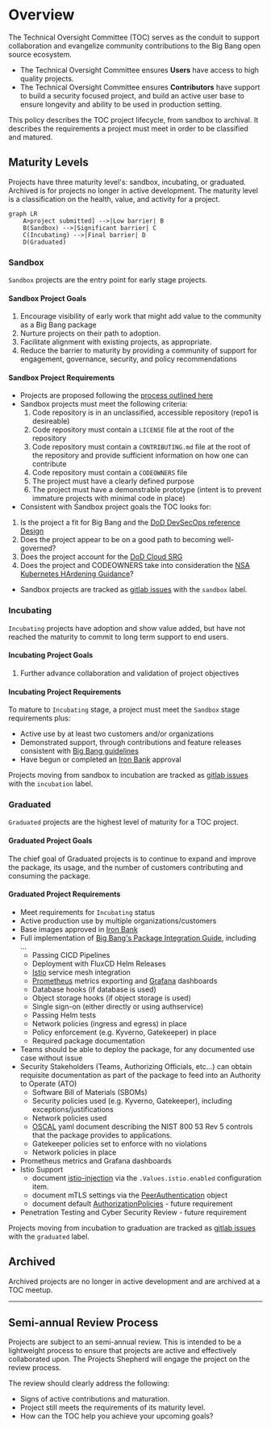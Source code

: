 # Overview

The Technical Oversight Committee (TOC) serves as the conduit to support collaboration and evangelize community contributions to the Big Bang open source ecosystem.

- The Technical Oversight Committee ensures **Users** have access to high quality projects.
- The Technical Oversight Committee ensures **Contributors** have support to build a security focused project, and build an active user base to ensure longevity and ability to be used in production setting.

This policy describes the TOC project lifecycle, from sandbox to archival. It describes the requirements a project must meet in order to be classified and matured.

## Maturity Levels

Projects have three maturity level's: sandbox, incubating, or graduated. Archived is for projects no longer in active development. The maturity level is a classification on the health, value, and activity for a project.

```mermaid
graph LR
    A>project submitted] -->|Low barrier| B
    B(Sandbox) -->|Significant barrier| C
    C(Incubating) -->|Final barrier| D
    D(Graduated)
```

### Sandbox

`Sandbox` projects are the entry point for early stage projects.

#### Sandbox Project Goals

1. Encourage visibility of early work that might add value to the community as a Big Bang package
2. Nurture projects on their path to adoption.
3. Facilitate alignment with existing projects, as appropriate.
4. Reduce the barrier to maturity by providing a community of support for engagement, governance, security, and policy recommendations

#### Sandbox Project Requirements

- Projects are proposed following the [process outlined here](https://repo1.dso.mil/platform-one/bbtoc/-/blob/master/projects/getting-started/README.md)
- Sandbox projects must meet the following criteria:  
  1. Code repository is in an unclassified, accessible repository (repo1 is desireable)
  2. Code repository must contain a `LICENSE` file at the root of the repository
  3. Code repository must contain a `CONTRIBUTING.md` file at the root of the repository and provide sufficient information on how one can contribute
  4. Code repository must contain a `CODEOWNERS` file
  5. The project must have a clearly defined purpose
  6. The project must have a demonstrable prototype (intent is to prevent immature projects with minimal code in place)
- Consistent with Sandbox project goals the TOC looks for:

1.  Is the project a fit for Big Bang and the [DoD DevSecOps reference Design](https://dodcio.defense.gov/Portals/0/Documents/Library/DevSecOpsReferenceDesign.pdf)
2.  Does the project appear to be on a good path to becoming well-governed?
3. Does the project account for the [DoD Cloud SRG](https://public.cyber.mil/dccs/)
4. Does the project and CODEOWNERS take into consideration the [NSA Kubernetes HArdening Guidance](https://media.defense.gov/2021/Aug/03/2002820425/-1/-1/1/CTR_KUBERNETES%20HARDENING%20GUIDANCE.PDF)?

- Sandbox projects are tracked as [gitlab issues](https://repo1.dso.mil/platform-one/bbtoc/-/issues?scope=all&utf8=%E2%9C%93&state=opened&label_name[]=sandbox) with the `sandbox` label.

### Incubating

`Incubating` projects have adoption and show value added, but have not reached the maturity to commit to long term support to end users.

#### Incubating Project Goals

1. Further advance collaboration and validation of project objectives

#### Incubating Project Requirements

To mature to `Incubating` stage, a project must meet the `Sandbox` stage requirements plus:

- Active use by at least two customers and/or organizations
- Demonstrated support, through contributions and feature releases consistent with [Big Bang guidelines](https://repo1.dso.mil/platform-one/big-bang/bigbang)
- Have begun or completed an [Iron Bank](https://p1.dso.mil/#/products/iron-bank/) approval

Projects moving from sandbox to incubation are tracked as [gitlab issues](https://repo1.dso.mil/platform-one/bbtoc/-/issues?scope=all&utf8=%E2%9C%93&state=opened&label_name[]=graduated) with the `incubation` label.

### Graduated

`Graduated` projects are the highest level of maturity for a TOC project.

#### Graduated Project Goals

The chief goal of Graduated projects is to continue to expand and improve the package, its usage, and the number of customers contributing and consuming the package.

#### Graduated Project Requirements

- Meet requirements for `Incubating` status
- Active production use by multiple organizations/customers
- Base images approved in [Iron Bank](https://p1.dso.mil/#/products/iron-bank/)
- Full implementation of [Big Bang's Package Integration Guide](https://repo1.dso.mil/platform-one/big-bang/bigbang/-/blob/master/docs/developer/package-integration.md), including ...
  - Passing CICD Pipelines
  - Deployment with FluxCD Helm Releases
  - [Istio](https://istio.io/) service mesh integration
  - [Prometheus](https://prometheus.io/) metrics exporting and [Grafana](https://grafana.com/) dashboards
  - Database hooks (if database is used)
  - Object storage hooks (if object storage is used)
  - Single sign-on (either directly or using authservice)
  - Passing Helm tests
  - Network policies (ingress and egress) in place
  - Policy enforcement (e.g. Kyverno, Gatekeeper) in place
  - Required package documentation
- Teams should be able to deploy the package, for any documented use case without issue
- Security Stakeholders (Teams, Authorizing Officials, etc...) can obtain requisite documentation as part of the package to feed into an Authority to Operate (ATO)
  - Software Bill of Materials (SBOMs)
  - Security policies used (e.g. Kyverno, Gatekeeper), including exceptions/justifications
  - Network policies used
  - [OSCAL](https://pages.nist.gov/OSCAL/) yaml document describing the NIST 800 53 Rev 5 controls that the package provides to applications.
  - Gatekeeper policies set to enforce with no violations
  - Network policies in place
- Prometheus metrics and Grafana dashboards
- Istio Support
  - document [istio-injection](https://istio.io/latest/docs/setup/additional-setup/sidecar-injection/#automatic-sidecar-injection) via the `.Values.istio.enabled` configuration item.  
  - document mTLS settings via the [PeerAuthentication](https://istio.io/latest/docs/reference/config/security/peer_authentication/) object
  - document default [AuthorizationPolicies](https://istio.io/latest/docs/tasks/security/authorization/) - future requirement
- Penetration Testing and Cyber Security Review - future requirement

Projects moving from incubation to graduation are tracked as [gitlab issues](https://repo1.dso.mil/platform-one/bbtoc/-/issues?scope=all&utf8=%E2%9C%93&state=opened&label_name[]=graduated) with the `graduated` label.

## Archived

Archived projects are no longer in active development and are archived at a TOC meetup.

---

## Semi-annual Review Process

Projects are subject to an semi-annual review. This is intended to be a lightweight process to ensure that projects are active and effectively collaborated upon. The Projects Shepherd will engage the project on the review process.

The review should clearly address the following:

- Signs of active contributions and maturation.
- Project still meets the requirements of its maturity level.
- How can the TOC help you achieve your upcoming goals?
